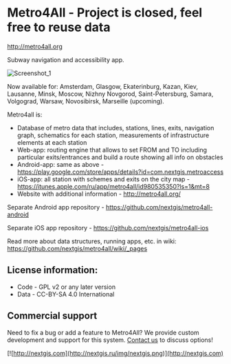 Metro4All - Project is closed, feel free to reuse data
======================================================

http://metro4all.org

Subway navigation and accessibility app.

![Screenshot_1](http://metro4all.org/wp-content/uploads/2016/03/Metro-For-All-Moscow-Metro-For-All-instructions2.jpg)

Now available for: Amsterdam, Glasgow, Ekaterinburg, Kazan, Kiev, Lausanne, Minsk, Moscow, Nizhny Novgorod, Saint-Petersburg, Samara, Volgograd, Warsaw, Novosibirsk, Marseille (upcoming).

Metro4all is:

* Database of metro data that includes, stations, lines, exits, navigation graph, schematics for each station, measurements of infrastructure elements at each station
* Web-app: routing engine that allows to set FROM and TO including particular exits/entrances and build a route showing all info on obstacles 
* Android-app: same as above - https://play.google.com/store/apps/details?id=com.nextgis.metroaccess
* iOS-app: all station with schemes and exits on the city map - https://itunes.apple.com/ru/app/metro4all/id980535350?ls=1&mt=8
* Website with additional information - http://metro4all.org/

Separate Android app repository - https://github.com/nextgis/metro4all-android

Separate iOS app repository - https://github.com/nextgis/metro4all-ios

Read more about data structures, running apps, etc. in wiki: https://github.com/nextgis/metro4all/wiki/_pages


License information:
----------
* Code - GPL v2 or any later version
* Data - CC-BY-SA 4.0 International

Commercial support
----------
Need to fix a bug or add a feature to Metro4All? We provide custom development and support for this system. [Contact us](http://nextgis.ru/en/contact/) to discuss options!

[![http://nextgis.com](http://nextgis.ru/img/nextgis.png)](http://nextgis.com)
